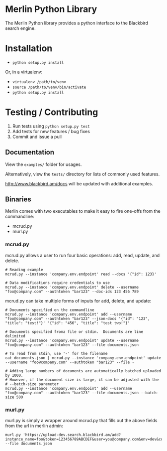 # Merlin Python Library

The Merlin Python library provides a python interface to the Blackbird search engine.

# Installation

- `python setup.py install`

Or, in a virtualenv:
- `virtualenv /path/to/venv`
- `source /path/to/venv/bin/activate`
- `python setup.py install`

# Testing / Contributing

1. Run tests using `python setup.py test`
2. Add tests for new features / bug fixes
3. Commit and issue a pull

## Documentation

View the `examples/` folder for usages.

Alternatively, view the `tests/` directory for lists of commonly used features.

http://www.blackbird.am/docs will be updated with additional examples.

## Binaries

Merlin comes with two executables to make it easy to fire one-offs from the commandline: 
- mcrud.py
- murl.py

### mcrud.py

mcrud.py allows a user to run four basic operations: add, read, update, and delete.

    # Reading example
    mcrud.py --instance 'company.env.endpoint' read --docs '{"id": 123}'

    # Data modifications require credentials to use
    mcrud.py --instance 'company.env.endpoint' delete --username "foo@company.com" --authtoken "bar123" --doc-ids 123 456 789

mcrud.py can take multiple forms of inputs for add, delete, and update:

    # Documents specified on the commandline
    mcrud.py --instance 'company.env.endpoint' add --username "foo@company.com" --authtoken "bar123" --json-docs '{"id": "123", "title": "test!"}' '{"id": "456", "title": "test two!"}'

    # Documents specified froma file or stdin.  Documents are line delimited
    mcrud.py --instance 'company.env.endpoint' update --username "foo@company.com" --authtoken "bar123" --file documents.json

    # To read from stdin, use '-' for the filename
    cat documents.json | mcrud.py --instance 'company.env.endpoint' update --username "foo@company.com" --authtoken "bar123" --file -

    # Adding large numbers of documents are automatically batched uploaded by 1000.
    # However, if the document size is large, it can be adjusted with the 
    # --batch-size parameter
    mcrud.py --instance 'company.env.endpoint' add --username "foo@company.com" --authtoken "bar123" --file documents.json --batch-size 500

### murl.py

murl.py is simply a wrapper around mcrud.py that fills out the above fields from the url in merlin admin:

    murl.py 'https://upload-dev.search.blackbird.am/add?instance_name=foo&token=123456789ABCDEF&user=you@company.com&env=dev&company_id=company' --file documents.json



